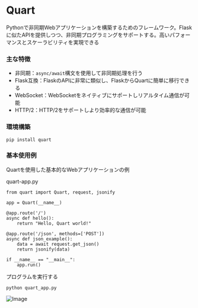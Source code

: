 # Quart
Pythonで非同期Webアプリケーションを構築するためのフレームワーク。Flaskに似たAPIを提供しつつ、非同期プログラミングをサポートする。高いパフォーマンスとスケーラビリティを実現できる

### 主な特徴
- 非同期：`async/await`構文を使用して非同期処理を行う
- Flask互換：FlaskのAPIに非常に類似し、FlaskからQuartに簡単に移行できる
- WebSocket：WebSocketをネイティブにサポートしリアルタイム通信が可能
- HTTP/2：HTTP/2をサポートしより効率的な通信が可能

### 環境構築
```
pip install quart
```

### 基本使用例

Quartを使用した基本的なWebアプリケーションの例

quart-app.py
```
from quart import Quart, request, jsonify

app = Quart(__name__)

@app.route('/')
async def hello():
    return "Hello, Quart world!"

@app.route('/json', methods=['POST'])
async def json_example():
    data = await request.get_json()
    return jsonify(data)

if __name__ == "__main__":
    app.run()
```

プログラムを実行する
```
python quart_app.py
```

![Image](https://github.com/user-attachments/assets/9a011d30-740d-4649-a0c5-cef75e3bb972)

